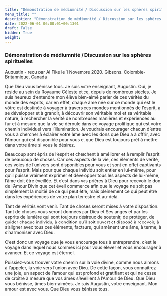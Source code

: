 ```yaml
---
title: "Démonstration de médiumnité / Discussion sur les sphères spirituelles"
menu_title: ""
description: "Démonstration de médiumnité / Discussion sur les sphères spirituelles"
date: 2022-06-01 06:00:01+00:1301
draft: False
hidden: True
weight:
---
```

### Démonstration de médiumnité / Discussion sur les sphères spirituelles

Augustin - reçu par Al Fike le 1 Novembre 2020, Gibsons, Colombie-Britannique, Canada

Que Dieu vous bénisse tous. Je suis votre enseignant, Augustin. Oui, je réside au sein du Royaume Céleste et ce, depuis de nombreux siècles. Je suis heureux d’entendre mon élève bien-aimé parler de ces vérités du monde des esprits, car en effet, chaque âme née sur ce monde qui est le vôtre est destinée à voyager à travers ces mondes mentionnés de l’esprit, à se développer et à grandir, à découvrir son véritable moi et sa véritable nature, à rechercher la vérité de nombreuses manières et expériences au fur et à mesure que la vie se déroule dans ce voyage prolifique qui est votre chemin individuel vers l’illumination. Je voudrais encourager chacun d’entre vous à chercher à éclairer votre âme avec les dons que Dieu a à offrir, avec l’Amour qui est disponible pour vous et que Dieu est toujours prêt à mettre dans votre âme si vous le désirez.

Beaucoup sont épris de l’esprit et cherchent à améliorer et à remplir l’esprit de beaucoup de choses. Car ces aspects de la vie, ces éléments de vérité, ces voies de l’univers sont disponibles pour vous et sont en effet captivants pour l’esprit. Mais pour que chaque individu soit entier en lui-même, pour qu’il puisse vraiment exprimer et développer tous les aspects de lui-même, l’âme doit être éveillée. Et c’est dans vos prières à Dieu pour recevoir le don de l’Amour Divin que cet éveil commence afin que le voyage ne soit pas simplement la moitié de ce qui peut être, mais pleinement ce qui peut être dans les expériences de votre plan terrestre et au-delà.

Tant de vérités vont venir. Tant de choses seront mises à votre disposition. Tant de choses vous seront données par Dieu et Ses anges et par les esprits de lumière qui sont toujours désireux de soutenir, de protéger, de guider chaque individu, à condition qu’il soit ouvert et disposé à recevoir, à s’aligner avec tous ces éléments, facteurs, qui amènent une âme, à terme, à s’harmoniser avec Dieu.

C’est donc un voyage que je vous encourage tous à entreprendre, c’est le voyage dans lequel nous sommes ici pour vous élever et vous encourager à avancer. Et ce voyage est éternel.

Puissiez-vous trouver votre chemin sur la voie divine, comme nous aimons à l’appeler, la voie vers l’union avec Dieu. De cette façon, vous connaîtrez une joie, un aspect de l’amour qui est profond et gratifiant et qui ne cesse de croître à mesure que vos âmes s’éveillent à l’Amour de Dieu. Que Dieu vous bénisse, âmes bien-aimées. Je suis Augustin, votre enseignant. Mon amour est avec vous. Que Dieu vous bénisse tous.
